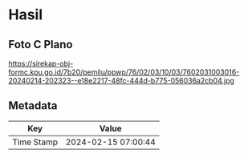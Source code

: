 # Hasil

## Foto C Plano

https://sirekap-obj-formc.kpu.go.id/7b20/pemilu/ppwp/76/02/03/10/03/7602031003016-20240214-202323--e18e2217-48fc-444d-b775-056036a2cb04.jpg


## Metadata

| Key        | Value               |
| ---------- | ------------------- |
| Time Stamp | 2024-02-15 07:00:44 |



